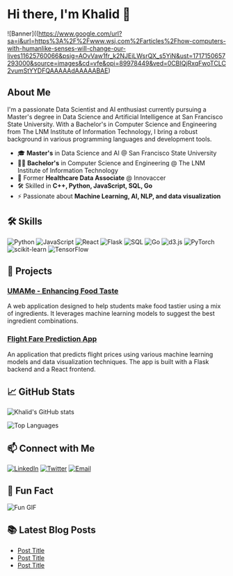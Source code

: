 # Hi there, I'm Khalid 👋

![Banner]((https://www.google.com/url?sa=i&url=https%3A%2F%2Fwww.wsj.com%2Farticles%2Fhow-computers-with-humanlike-senses-will-change-our-lives11625760066&psig=AOvVaw1fr_k2NJEiLWsrQX_s5YiN&ust=1717150657293000&source=images&cd=vfe&opi=89978449&ved=0CBIQjRxqFwoTCLC2vumStYYDFQAAAAAdAAAAABAE)

## About Me
I'm a passionate Data Scientist and AI enthusiast currently pursuing a Master's degree in Data Science and Artificial Intelligence at San Francisco State University. With a Bachelor's in Computer Science and Engineering from The LNM Institute of Information Technology, I bring a robust background in various programming languages and development tools.

- 🎓 **Master's** in Data Science and AI @ San Francisco State University
- 🧑‍🎓 **Bachelor's** in Computer Science and Engineering @ The LNM Institute of Information Technology
- 💼 Former **Healthcare Data Associate** @ Innovaccer
- 🛠️ Skilled in **C++, Python, JavaScript, SQL, Go**
- ⚡ Passionate about **Machine Learning, AI, NLP, and data visualization**

## 🛠️ Skills
![Python](https://img.shields.io/badge/Python-3776AB?style=for-the-badge&logo=python&logoColor=white)
![JavaScript](https://img.shields.io/badge/JavaScript-F7DF1E?style=for-the-badge&logo=javascript&logoColor=black)
![React](https://img.shields.io/badge/React-20232A?style=for-the-badge&logo=react&logoColor=61DAFB)
![Flask](https://img.shields.io/badge/Flask-000000?style=for-the-badge&logo=flask&logoColor=white)
![SQL](https://img.shields.io/badge/SQL-4479A1?style=for-the-badge&logo=postgresql&logoColor=white)
![Go](https://img.shields.io/badge/Go-00ADD8?style=for-the-badge&logo=go&logoColor=white)
![d3.js](https://img.shields.io/badge/D3.js-F9A03C?style=for-the-badge&logo=d3.js&logoColor=white)
![PyTorch](https://img.shields.io/badge/PyTorch-EE4C2C?style=for-the-badge&logo=pytorch&logoColor=white)
![scikit-learn](https://img.shields.io/badge/scikit--learn-F7931E?style=for-the-badge&logo=scikit-learn&logoColor=white)
![TensorFlow](https://img.shields.io/badge/TensorFlow-FF6F00?style=for-the-badge&logo=tensorflow&logoColor=white)

## 🚀 Projects
### [UMAMe - Enhancing Food Taste](https://github.com/yourusername/umame)
A web application designed to help students make food tastier using a mix of ingredients. It leverages machine learning models to suggest the best ingredient combinations.

### [Flight Fare Prediction App](https://github.com/yourusername/flight-fare-prediction)
An application that predicts flight prices using various machine learning models and data visualization techniques. The app is built with a Flask backend and a React frontend.

## 📈 GitHub Stats
![Khalid's GitHub stats](https://github-readme-stats.vercel.app/api?username=Kahl-d&show_icons=true&theme=radical)

![Top Languages](https://github-readme-stats.vercel.app/api/top-langs/?username=yourusername&layout=compact&theme=radical)

## 📫 Connect with Me
[![LinkedIn](https://img.shields.io/badge/LinkedIn-0077B5?style=for-the-badge&logo=linkedin&logoColor=white)](https://www.linkedin.com/in/yourusername/)
[![Twitter](https://img.shields.io/badge/Twitter-1DA1F2?style=for-the-badge&logo=twitter&logoColor=white)](https://twitter.com/yourusername/)
[![Email](https://img.shields.io/badge/Email-D14836?style=for-the-badge&logo=gmail&logoColor=white)](mailto:your.email@example.com)

## 🎨 Fun Fact
![Fun GIF](https://media.giphy.com/media/26xBwdIuRJiAIqHwA/giphy.gif)

## 📚 Latest Blog Posts
<!-- BLOG-POST-LIST:START -->
- [Post Title](https://yourbloglink.com)
- [Post Title](https://yourbloglink.com)
- [Post Title](https://yourbloglink.com)
<!-- BLOG-POST-LIST:END -->

<!-- You can use GitHub Actions to automate updating the blog posts list -->
